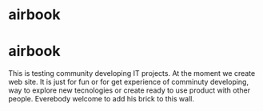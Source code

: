 # airbook
# airbook
This is testing community developing IT projects. At the moment we create web site.
It is just for fun or for get experience of comminuty developing, way to explore new tecnologies
or create ready to use product with other people.
Everebody welcome to add his brick to this wall.
